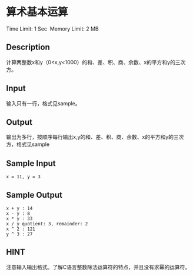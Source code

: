 # 算术基本运算
Time Limit: 1 Sec  Memory Limit: 2 MB


## Description
计算两整数x和y（0<x,y<1000）的和、差、积、商、余数、x的平方和y的三次方。

## Input
输入只有一行，格式见sample。

## Output
输出为多行，按顺序每行输出x,y的和、差、积、商、余数、x的平方和y的三次方，格式见sample

## Sample Input
```
x = 11, y = 3

```
## Sample Output
```
x + y : 14
x - y : 8
x * y : 33
x / y quotient: 3, remainder: 2
x ^ 2 : 121
y ^ 3 : 27

```

## HINT
注意输入输出格式。了解C语言整数除法运算符的特点，并且没有求幂的运算符。